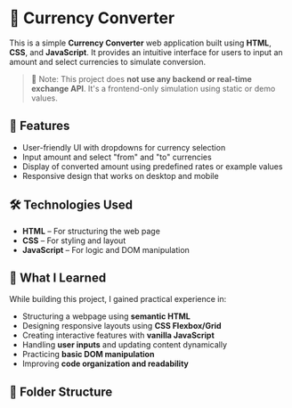 # 💱 Currency Converter

This is a simple **Currency Converter** web application built using **HTML**, **CSS**, and **JavaScript**. It provides an intuitive interface for users to input an amount and select currencies to simulate conversion.

> 🔸 Note: This project does **not use any backend or real-time exchange API**. It's a frontend-only simulation using static or demo values.

## 🚀 Features

- User-friendly UI with dropdowns for currency selection
- Input amount and select "from" and "to" currencies
- Display of converted amount using predefined rates or example values
- Responsive design that works on desktop and mobile

## 🛠 Technologies Used

- **HTML** – For structuring the web page
- **CSS** – For styling and layout
- **JavaScript** – For logic and DOM manipulation


## 🧠 What I Learned

While building this project, I gained practical experience in:

- Structuring a webpage using **semantic HTML**
- Designing responsive layouts using **CSS Flexbox/Grid**
- Creating interactive features with **vanilla JavaScript**
- Handling **user inputs** and updating content dynamically
- Practicing **basic DOM manipulation**
- Improving **code organization and readability**

## 📁 Folder Structure

